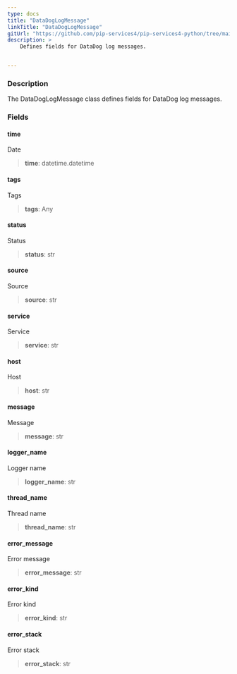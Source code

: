 ```yaml
---
type: docs
title: "DataDogLogMessage"
linkTitle: "DataDogLogMessage"
gitUrl: "https://github.com/pip-services4/pip-services4-python/tree/main/pip-services4-datadog-python"
description: >
    Defines fields for DataDog log messages.


---
```


### Description

The DataDogLogMessage class defines fields for DataDog log messages.


### Fields

<span class="hide-title-link">

#### time
Date
> **time**: datetime.datetime
#### tags
Tags
> **tags**: Any
#### status
Status
> **status**: str
#### source
Source
> **source**: str
#### service
Service
> **service**: str
#### host
Host
> **host**: str
#### message
Message
> **message**: str
#### logger_name
Logger name
> **logger_name**: str
#### thread_name
Thread name
> **thread_name**: str
#### error_message
Error message
> **error_message**: str
#### error_kind
Error kind
> **error_kind**: str
#### error_stack
Error stack
> **error_stack**: str

</span>
